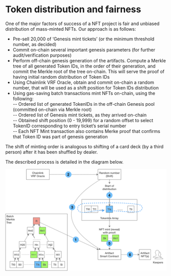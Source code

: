 # Token distribution and fairness

One of the major factors of success of a NFT project is fair and unbiased distribution of mass-minted NFTs. Our approach is as follows:&#x20;

* Pre-sell 20,000 of ‘Genesis mint tickets’ (or the minimum threshold number, as decided)&#x20;
* Commit on-chain several important genesis parameters (for further audit/verification purposes)&#x20;
* Perform off-chain genesis generation of the artifacts. Compute a Merkle tree of all generated Token IDs, in the order of their generation, and commit the Merkle root of the tree on-chain. This will serve the proof of having initial random distribution of Token IDs&#x20;
* Using Chainlink VRF Oracle, obtain and commit on-chain a random number, that will be used as a shift position for Token IDs distribution&#x20;
* Using gas-saving batch transactions mint NFTs on-chain, using the following: \
  \-- Ordered list of generated TokenIDs in the off-chain Genesis pool (committed on-chain via Merkle root) \
  \-- Ordered list of Genesis mint tickets, as they arrived on-chain \
  \-- Obtained shift position (0 - 19,999) for a random offset to select TokenID corresponding to entry ticket’s serial number \
  \-- Each NFT Mint transaction also contains Merke proof that confirms that Token ID was part of genesis generation&#x20;

The shift of minting order is analogous to shifting of a card deck (by a third person) after it has been shuffled by dealer.

The described process is detailed in the diagram below.

![](<../../.gitbook/assets/image (1).png>)
